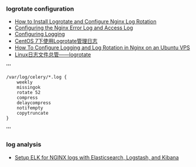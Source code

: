 

<h3> logrotate configuration </h3>
<ul>
  <li><a href="https://linoxide.com/linux-how-to/install-logrotate-configure-nginx-log-rotation/">How to Install Logrotate and Configure Nginx Log Rotation</a></li>
<li><a href="https://www.keycdn.com/support/nginx-error-log">Configuring the Nginx Error Log and Access Log</a></li>
<li><a href="https://docs.nginx.com/nginx/admin-guide/monitoring/logging/">Configuring Logging</a></li>
<li><a href="https://www.jianshu.com/p/1001b9d75e03">CentOS 7下使用Logrotate管理日志</a></li>
<li><a href="https://www.digitalocean.com/community/tutorials/how-to-configure-logging-and-log-rotation-in-nginx-on-an-ubuntu-vps">How To Configure Logging and Log Rotation in Nginx on an Ubuntu VPS</a> </li>
  <li> <a href="https://linux.cn/article-4126-1.html">Linux日志文件总管——logrotate</a></li>
</ul>


'''

    /var/log/celery/*.log {
        weekly
        missingok
        rotate 52
        compress
        delaycompress
        notifempty
        copytruncate
    }
    
'''

<h3> log analysis </h3>
<ul>
  <li><a href="https://pawelurbanek.com/elk-nginx-logs-setup">Setup ELK for NGINX logs with Elasticsearch, Logstash, and Kibana</a> </li>
</ul>
